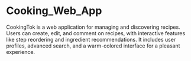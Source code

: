 # Cooking_Web_App
CookingTok is a web application for managing and discovering recipes. Users can create, edit, and comment on recipes, with interactive features like step reordering and ingredient recommendations. It includes user profiles, advanced search, and a warm-colored interface for a pleasant experience.

